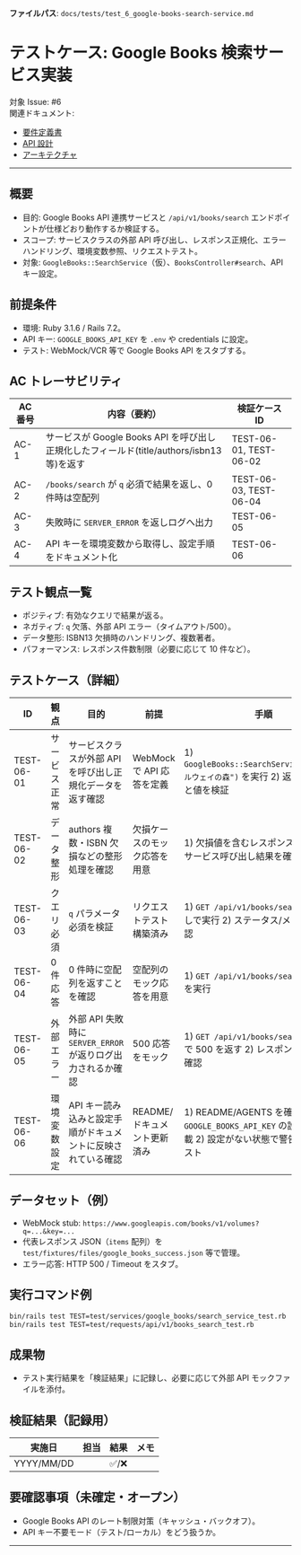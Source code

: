 **ファイルパス**: `docs/tests/test_6_google-books-search-service.md`

# テストケース: Google Books 検索サービス実装

対象 Issue: #6  
関連ドキュメント:

- [要件定義書](../01_requirements.md)
- [API 設計](../04_api.md)
- [アーキテクチャ](../02_architecture.md)

---

## 概要

- 目的: Google Books API 連携サービスと `/api/v1/books/search` エンドポイントが仕様どおり動作するか検証する。
- スコープ: サービスクラスの外部 API 呼び出し、レスポンス正規化、エラーハンドリング、環境変数参照、リクエストテスト。
- 対象: `GoogleBooks::SearchService`（仮）、`BooksController#search`、API キー設定。

## 前提条件

- 環境: Ruby 3.1.6 / Rails 7.2。
- API キー: `GOOGLE_BOOKS_API_KEY` を `.env` や credentials に設定。
- テスト: WebMock/VCR 等で Google Books API をスタブする。

## AC トレーサビリティ

| AC 番号 | 内容（要約）                                                                          | 検証ケース ID                |
| ------- | ------------------------------------------------------------------------------------- | ---------------------------- |
| AC-1    | サービスが Google Books API を呼び出し正規化したフィールド(title/authors/isbn13等)を返す | TEST-06-01, TEST-06-02       |
| AC-2    | `/books/search` が `q` 必須で結果を返し、0 件時は空配列                               | TEST-06-03, TEST-06-04       |
| AC-3    | 失敗時に `SERVER_ERROR` を返しログへ出力                                             | TEST-06-05                   |
| AC-4    | API キーを環境変数から取得し、設定手順をドキュメント化                               | TEST-06-06                   |

## テスト観点一覧

- ポジティブ: 有効なクエリで結果が返る。
- ネガティブ: `q` 欠落、外部 API エラー（タイムアウト/500）。
- データ整形: ISBN13 欠損時のハンドリング、複数著者。
- パフォーマンス: レスポンス件数制限（必要に応じて 10 件など）。

## テストケース（詳細）

| ID         | 観点               | 目的                                                          | 前提                          | 手順                                                                                                                                     | 期待結果                                                                                              | AC   |
| ---------- | ------------------ | ------------------------------------------------------------- | ----------------------------- | ---------------------------------------------------------------------------------------------------------------------------------------- | ------------------------------------------------------------------------------------------------------- | ---- |
| TEST-06-01 | サービス正常       | サービスクラスが外部 API を呼び出し正規化データを返す確認     | WebMock で API 応答を定義     | 1) `GoogleBooks::SearchService.call("ノルウェイの森")` を実行 2) 返却値のキーと値を検証                                                   | title/authors/isbn13/published_year が整形されて返る                                                   | AC-1 |
| TEST-06-02 | データ整形         |  authors 複数・ISBN 欠損などの整形処理を確認                 | 欠損ケースのモック応答を用意   | 1) 欠損値を含むレスポンスをモック 2) サービス呼び出し結果を確認                                                                          | 欠損時は nil/空文字で返り、例外が発生しない                                                           | AC-1 |
| TEST-06-03 | クエリ必須         | `q` パラメータ必須を検証                                      | リクエストテスト構築済み       | 1) `GET /api/v1/books/search` を `q` なしで実行 2) ステータス/メッセージ確認                                                             | 400 or 422 / `status=error`、メッセージにパラメータ不足                                                | AC-2 |
| TEST-06-04 | 0件応答            | 0 件時に空配列を返すことを確認                                | 空配列のモック応答を用意       | 1) `GET /api/v1/books/search?q=zzz` を実行                                                                                               | 200 / `data` が空配列                                                                                   | AC-2 |
| TEST-06-05 | 外部エラー         | 外部 API 失敗時に `SERVER_ERROR` が返りログ出力されるか確認   | 500 応答をモック               | 1) `GET /api/v1/books/search?q=fail` で 500 を返す 2) レスポンスとログを確認                                                             | 500 / `error.code=SERVER_ERROR`、Rails ログにエラー内容が出力                                           | AC-3 |
| TEST-06-06 | 環境変数設定       | API キー読み込みと設定手順がドキュメントに反映されている確認   | README/ドキュメント更新済み    | 1) README/AGENTS を確認し `GOOGLE_BOOKS_API_KEY` の設定手順が記載 2) 設定がない状態で警告が出るかテスト                                  | ドキュメント記載があり、キー未設定時に例外または分かりやすいエラーメッセージ                         | AC-4 |

## データセット（例）

- WebMock stub: `https://www.googleapis.com/books/v1/volumes?q=...&key=...`
- 代表レスポンス JSON（`items` 配列）を `test/fixtures/files/google_books_success.json` 等で管理。
- エラー応答: HTTP 500 / Timeout をスタブ。

## 実行コマンド例

```bash
bin/rails test TEST=test/services/google_books/search_service_test.rb
bin/rails test TEST=test/requests/api/v1/books_search_test.rb
```

## 成果物

- テスト実行結果を「検証結果」に記録し、必要に応じて外部 API モックファイルを添付。

## 検証結果（記録用）

| 実施日     | 担当 | 結果 | メモ |
| ---------- | ---- | ---- | ---- |
| YYYY/MM/DD |      | ✅/❌ |      |

## 要確認事項（未確定・オープン）

- Google Books API のレート制限対策（キャッシュ・バックオフ）。
- API キー不要モード（テスト/ローカル）をどう扱うか。

---
